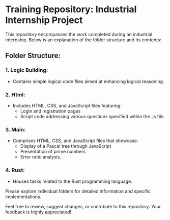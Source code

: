 # Training Repository: Industrial Internship Project

This repository encompasses the work completed during an industrial internship. Below is an explanation of the folder structure and its contents:

## Folder Structure:

### 1. Logic Building:

- Contains simple logical code files aimed at enhancing logical reasoning.

### 2. Html:

- Includes HTML, CSS, and JavaScript files featuring:
    - Login and registration pages
    - Script code addressing various questions specified within the .js file.

### 3. Main:

- Comprises HTML, CSS, and JavaScript files that showcase:
    - Display of a Pascal tree through JavaScript
    - Presentation of prime numbers
    - Error ratio analysis.

### 4. Rust:

- Houses tasks related to the Rust programming language.

Please explore individual folders for detailed information and specific implementations.

Feel free to review, suggest changes, or contribute to this repository. Your feedback is highly appreciated!
